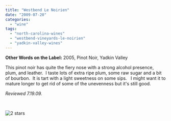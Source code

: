 ```yaml
---
title: "Westbend Le Noirien"
date: "2009-07-20"
categories:
  - "wine"
tags:
  - "north-carolina-wines"
  - "westbend-vineyards-le-noirien"
  - "yadkin-valley-wines"
---
```


**Other Words on the Label:** 2005, Pinot Noir, Yadkin Valley

This pinot noir has quite the fiery nose with a strong alcohol presence, plum, and leather.  I taste lots of extra ripe plum, some raw sugar and a bit of bourbon.  It is tart with a light sweetness on some sips.   I might want it to mature longer to get rid of some of the unevenness but it's still good.

_Reviewed 7.19.09._

 

![2 stars](http://s3.amazonaws.com/thegourmez-wpmedia/2009/02/rating_chicken11.gif "rating_chicken11")
